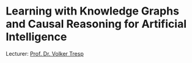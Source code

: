 # Learning with Knowledge Graphs  and Causal Reasoning for Artificial Intelligence

Lecturer: [Prof. Dr. Volker Tresp](http://www.dbs.ifi.lmu.de/~tresp/)



